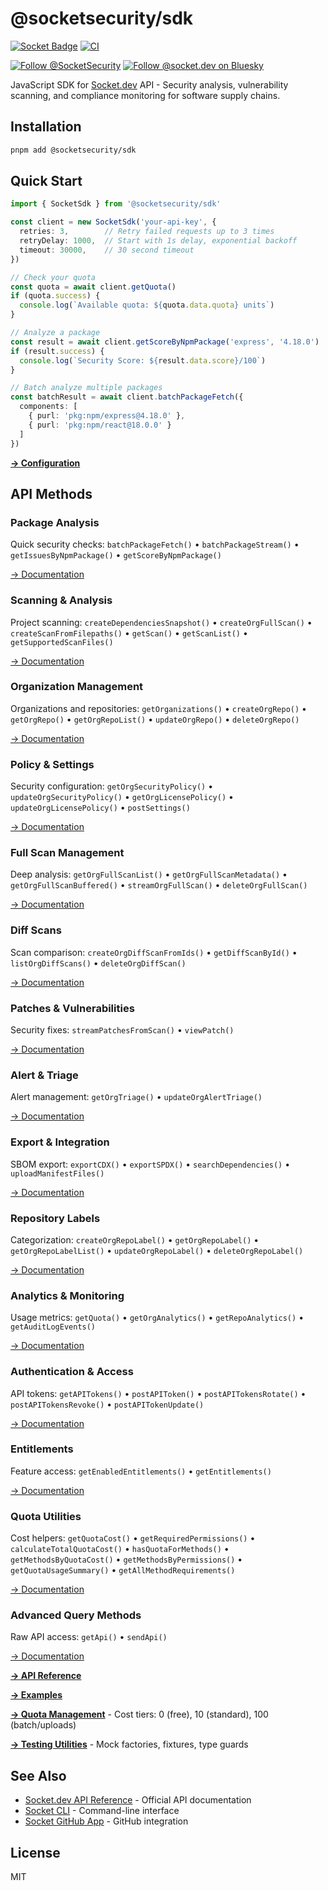 # @socketsecurity/sdk

[![Socket Badge](https://socket.dev/api/badge/npm/package/@socketsecurity/sdk)](https://socket.dev/npm/package/@socketsecurity/sdk)
[![CI](https://github.com/SocketDev/socket-sdk-js/actions/workflows/ci.yml/badge.svg)](https://github.com/SocketDev/socket-sdk-js/actions/workflows/ci.yml)

[![Follow @SocketSecurity](https://img.shields.io/twitter/follow/SocketSecurity?style=social)](https://twitter.com/SocketSecurity)
[![Follow @socket.dev on Bluesky](https://img.shields.io/badge/Follow-@socket.dev-1DA1F2?style=social&logo=bluesky)](https://bsky.app/profile/socket.dev)

JavaScript SDK for [Socket.dev](https://socket.dev/) API - Security analysis, vulnerability scanning, and compliance monitoring for software supply chains.

## Installation

```bash
pnpm add @socketsecurity/sdk
```

## Quick Start

```typescript
import { SocketSdk } from '@socketsecurity/sdk'

const client = new SocketSdk('your-api-key', {
  retries: 3,        // Retry failed requests up to 3 times
  retryDelay: 1000,  // Start with 1s delay, exponential backoff
  timeout: 30000,    // 30 second timeout
})

// Check your quota
const quota = await client.getQuota()
if (quota.success) {
  console.log(`Available quota: ${quota.data.quota} units`)
}

// Analyze a package
const result = await client.getScoreByNpmPackage('express', '4.18.0')
if (result.success) {
  console.log(`Security Score: ${result.data.score}/100`)
}

// Batch analyze multiple packages
const batchResult = await client.batchPackageFetch({
  components: [
    { purl: 'pkg:npm/express@4.18.0' },
    { purl: 'pkg:npm/react@18.0.0' }
  ]
})
```

**[→ Configuration](./docs/API.md#configuration)**

## API Methods

### Package Analysis

Quick security checks: `batchPackageFetch()` • `batchPackageStream()` • `getIssuesByNpmPackage()` • `getScoreByNpmPackage()`

[→ Documentation](./docs/API.md#package-analysis)

### Scanning & Analysis

Project scanning: `createDependenciesSnapshot()` • `createOrgFullScan()` • `createScanFromFilepaths()` • `getScan()` • `getScanList()` • `getSupportedScanFiles()`

[→ Documentation](./docs/API.md#scanning--analysis)

### Organization Management

Organizations and repositories: `getOrganizations()` • `createOrgRepo()` • `getOrgRepo()` • `getOrgRepoList()` • `updateOrgRepo()` • `deleteOrgRepo()`

[→ Documentation](./docs/API.md#organization-management)

### Policy & Settings

Security configuration: `getOrgSecurityPolicy()` • `updateOrgSecurityPolicy()` • `getOrgLicensePolicy()` • `updateOrgLicensePolicy()` • `postSettings()`

[→ Documentation](./docs/API.md#policy--settings)

### Full Scan Management

Deep analysis: `getOrgFullScanList()` • `getOrgFullScanMetadata()` • `getOrgFullScanBuffered()` • `streamOrgFullScan()` • `deleteOrgFullScan()`

[→ Documentation](./docs/API.md#full-scan-management)

### Diff Scans

Scan comparison: `createOrgDiffScanFromIds()` • `getDiffScanById()` • `listOrgDiffScans()` • `deleteOrgDiffScan()`

[→ Documentation](./docs/API.md#diff-scans)

### Patches & Vulnerabilities

Security fixes: `streamPatchesFromScan()` • `viewPatch()`

[→ Documentation](./docs/API.md#patches--vulnerabilities)

### Alert & Triage

Alert management: `getOrgTriage()` • `updateOrgAlertTriage()`

[→ Documentation](./docs/API.md#alert--triage)

### Export & Integration

SBOM export: `exportCDX()` • `exportSPDX()` • `searchDependencies()` • `uploadManifestFiles()`

[→ Documentation](./docs/API.md#export--integration)

### Repository Labels

Categorization: `createOrgRepoLabel()` • `getOrgRepoLabel()` • `getOrgRepoLabelList()` • `updateOrgRepoLabel()` • `deleteOrgRepoLabel()`

[→ Documentation](./docs/API.md#repository-labels)

### Analytics & Monitoring

Usage metrics: `getQuota()` • `getOrgAnalytics()` • `getRepoAnalytics()` • `getAuditLogEvents()`

[→ Documentation](./docs/API.md#analytics--monitoring)

### Authentication & Access

API tokens: `getAPITokens()` • `postAPIToken()` • `postAPITokensRotate()` • `postAPITokensRevoke()` • `postAPITokenUpdate()`

[→ Documentation](./docs/API.md#authentication--access)

### Entitlements

Feature access: `getEnabledEntitlements()` • `getEntitlements()`

[→ Documentation](./docs/API.md#entitlements)

### Quota Utilities

Cost helpers: `getQuotaCost()` • `getRequiredPermissions()` • `calculateTotalQuotaCost()` • `hasQuotaForMethods()` • `getMethodsByQuotaCost()` • `getMethodsByPermissions()` • `getQuotaUsageSummary()` • `getAllMethodRequirements()`

[→ Documentation](./docs/QUOTA.md)

### Advanced Query Methods

Raw API access: `getApi()` • `sendApi()`

[→ Documentation](./docs/API.md#advanced-query-methods)

**[→ API Reference](./docs/API.md)**

**[→ Examples](./docs/EXAMPLES.md)**

**[→ Quota Management](./docs/QUOTA.md)** - Cost tiers: 0 (free), 10 (standard), 100 (batch/uploads)

**[→ Testing Utilities](./docs/TESTING.md)** - Mock factories, fixtures, type guards

## See Also

- [Socket.dev API Reference](https://docs.socket.dev/reference) - Official API documentation
- [Socket CLI](https://github.com/SocketDev/socket-cli) - Command-line interface
- [Socket GitHub App](https://github.com/apps/socket-security) - GitHub integration

## License

MIT
